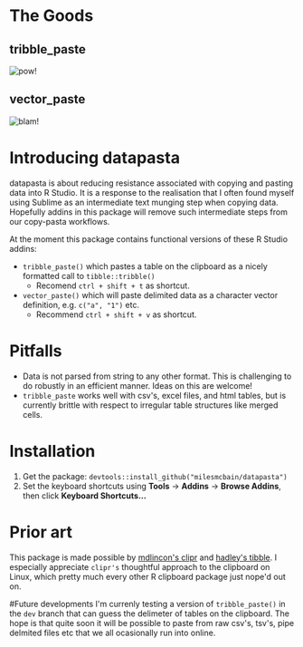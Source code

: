 # The Goods 
## tribble_paste
![pow!](https://raw.githubusercontent.com/milesmcbain/datapasta/master/inst/media/tribble_paste.gif)

## vector_paste 
![blam!](https://raw.githubusercontent.com/milesmcbain/datapasta/master/inst/media/vector_paste.gif)


# Introducing datapasta

datapasta is about reducing resistance associated with copying and pasting data into R Studio. It is a response to the realisation that I often found myself using Sublime as an intermediate text munging step when copying data. Hopefully addins in this package will remove such intermediate steps from our copy-pasta workflows.  

At the moment this package contains functional versions of these R Studio addins:
* `tribble_paste()` which pastes a table on the clipboard as a nicely formatted call to `tibble::tribble()`
    - Recomend `ctrl + shift + t` as shortcut.
* `vector_paste()` which will paste delimited data as a character vector definition, e.g. `c("a", "1")` etc.
    - Recommend `ctrl + shift + v` as shortcut.

# Pitfalls

* Data is not parsed from string to any other format. This is challenging to do robustly in an efficient manner. Ideas on this are welcome!
* `tribble_paste` works well with csv's, excel files, and html tables, but is currently brittle with respect to irregular table structures like merged cells. 

# Installation

1. Get the package: `devtools::install_github("milesmcbain/datapasta")`
2. Set the keyboard shortcuts using **Tools** -> **Addins** -> **Browse Addins**, then click **Keyboard Shortcuts...**

# Prior art

This package is made possible by [mdlincon's clipr](https://github.com/mdlincoln/clipr) and [hadley's tibble](https://github.com/hadley/tibble). I especially appreciate `clipr's` thoughtful approach to the clipboard on Linux, which pretty much every other R clipboard package just nope'd out on.

#Future developments
I'm currenly testing a version of `tribble_paste()` in the `dev` branch that can guess the delimeter of tables on the clipboard. The hope is that quite soon it will be possible to paste from raw csv's, tsv's, pipe delmited files etc that we all ocasionally run into online. 


